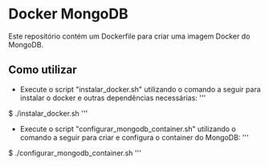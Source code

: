 # Docker MongoDB

Este repositório contém um Dockerfile para criar uma imagem Docker do MongoDB.

## Como utilizar

- Execute o script "instalar_docker.sh" utilizando o comando a seguir para instalar o docker e outras dependências necessárias:
'''

$ ./instalar_docker.sh
'''

- Execute o script "configurar_mongodb_container.sh" utilizando o comando a seguir para criar e configura o container do MongoDB:
'''

$ ./configurar_mongodb_container.sh
'''
